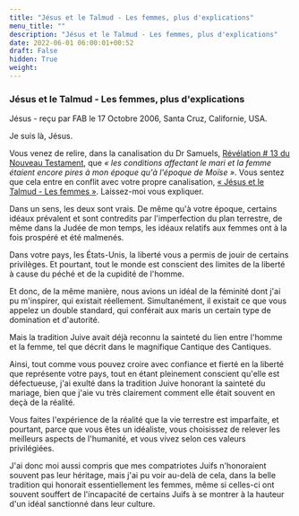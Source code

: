 ```yaml
---
title: "Jésus et le Talmud - Les femmes, plus d'explications"
menu_title: ""
description: "Jésus et le Talmud - Les femmes, plus d'explications"
date: 2022-06-01 06:00:01+00:52
draft: False
hidden: True
weight:
---
```

### Jésus et le Talmud - Les femmes, plus d'explications

Jésus - reçu par FAB le 17 Octobre 2006, Santa Cruz, Californie, USA.

Je suis là, Jésus.

Vous venez de relire, dans la canalisation du Dr Samuels, [Révélation # 13 du Nouveau Testament](/fr-samuels-messages/fr-revelations/fr-rev-13-3-6-january-1955-samuels-jesus/), que *« les conditions affectant le mari et la femme étaient encore pires à mon époque qu'à l'époque de Moïse »*. Vous sentez que cela entre en conflit avec votre propre canalisation, [« Jésus et le Talmud - Les femmes »](/fr-contemporary-messages/fr-contemporary-messages-by-date-order/fr-contemporary-messages-2006/fr-2006-9-28-1-fab-jesus/). Laissez-moi vous expliquer.

Dans un sens, les deux sont vrais. De même qu'à votre époque, certains idéaux prévalent et sont contredits par l'imperfection du plan terrestre, de même dans la Judée de mon temps, les idéaux relatifs aux femmes ont à la fois prospéré et été malmenés.

Dans votre pays, les États-Unis, la liberté vous a permis de jouir de certains privilèges. Et pourtant, tout le monde est conscient des limites de la liberté à cause du péché et de la cupidité de l'homme.

Et donc, de la même manière, nous avions un idéal de la féminité dont j'ai pu m'inspirer, qui existait réellement. Simultanément, il existait ce que vous appelez un double standard, qui conférait aux maris un certain type de domination et d'autorité.

Mais la tradition Juive avait déjà reconnu la sainteté du lien entre l'homme et la femme, tel que décrit dans le magnifique Cantique des Cantiques.

Ainsi, tout comme vous pouvez croire avec confiance et fierté en la liberté que représente votre pays, tout en étant pleinement conscient qu'elle est défectueuse, j'ai exulté dans la tradition Juive honorant la sainteté du mariage, bien que j'aie vu très clairement comment elle était souvent en deçà de la réalité.

Vous faites l'expérience de la réalité que la vie terrestre est imparfaite, et pourtant, parce que vous êtes un idéaliste, vous choisissez de relever les meilleurs aspects de l'humanité, et vous vivez selon ces valeurs privilégiées.

J'ai donc moi aussi compris que mes compatriotes Juifs n'honoraient souvent pas leur héritage, mais j'ai pu voir au-delà de cela, dans la belle tradition qui honorait essentiellement les femmes, même si celles-ci ont souvent souffert de l'incapacité de certains Juifs à se montrer à la hauteur d'un idéal sanctionné dans leur culture.
